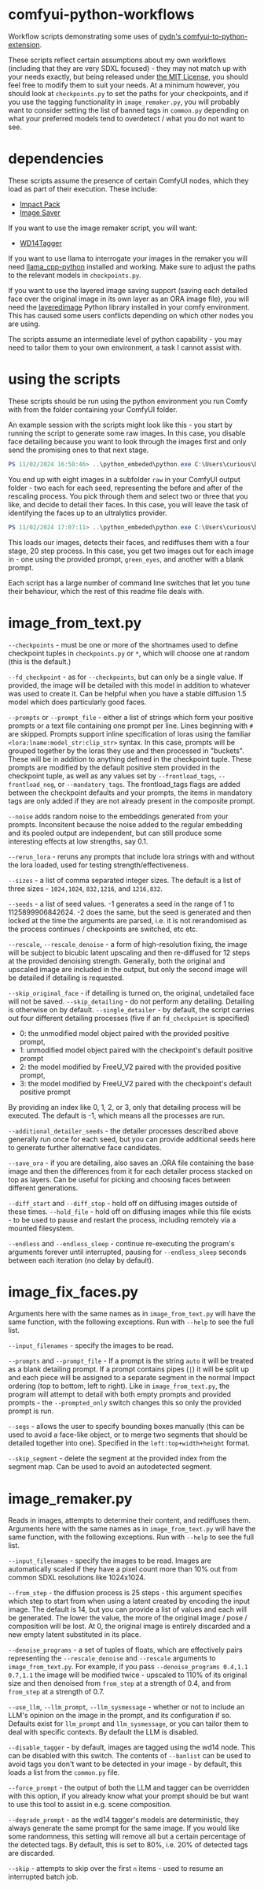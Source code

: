 # comfyui-python-workflows
 Workflow scripts demonstrating some uses of [pydn's comfyui-to-python-extension](https://github.com/pydn/ComfyUI-to-Python-Extension).

 These scripts reflect certain assumptions about my own workflows (including that they are very SDXL focused) - they may not match up with your needs exactly, but being released under [the MIT License](LICENSE.md), you should feel free to modify them to suit your needs. At a minimum however, you should look at `checkpoints.py` to set the paths for your checkpoints, and if you use the tagging functionality in `image_remaker.py`, you will probably want to consider setting the list of banned tags in `common.py` depending on what your preferred models tend to overdetect / what you do not want to see.

# dependencies
These scripts assume the presence of certain ComfyUI nodes, which they load as part of their execution. These include:
* [Impact Pack](https://github.com/ltdrdata/ComfyUI-Impact-Pack)
* [Image Saver](https://github.com/alexopus/ComfyUI-Image-Saver)

If you want to use the image remaker script, you will want:
* [WD14Tagger](https://github.com/pythongosssss/ComfyUI-WD14-Tagger)

If you want to use llama to interrogate your images in the remaker you will need [llama_cpp-python](https://github.com/abetlen/llama-cpp-python) installed and working. Make sure to adjust the paths to the relevant models in `checkpoints.py`. 

If you want to use the layered image saving support (saving each detailed face over the original image in its own layer as an ORA image file), you will need the [layeredimage](https://github.com/FHPythonUtils/LayeredImage/) Python library installed in your comfy environment. This has caused some users conflicts depending on which other nodes you are using.

The scripts assume an intermediate level of python capability - you may need to tailor them to your own environment, a task I cannot assist with.

# using the scripts
 These scripts should be run using the python environment you run Comfy with from the folder containing your ComfyUI folder. 
 
 An example session with the scripts might look like this - you start by running the script to generate some raw images. In this case, you disable face detailing because you want to look through the images first and only send the promising ones to that next stage.
 ```PowerShell
PS 11/02/2024 16:50:46> ..\python_embeded\python.exe C:\Users\curious\Documents\GitHub\comfy_python\image_from_text.py --checkpoints sxzluma_real --prompts "1boy, solo, a wizard is drinking coffee in a cafe" --sizes 832,1024 --skip_detailing --rescale 1.1 --rescale_denoise 0.4 --seeds -1 -1 -1 -1 --output_folder raw
```

You end up with eight images in a subfolder `raw` in your ComfyUI output folder - two each for each seed, representing the before and after of the rescaling process. You pick through them and select two or three that you like, and decide to detail their faces. In this case, you will leave the task of identifying the faces up to an ultralytics provider.

```PowerShell
PS 11/02/2024 17:07:11> ..\python_embeded\python.exe C:\Users\curious\Documents\GitHub\comfy_python\image_fix_faces.py --checkpoints sxzluma_real --input_filenames (Get-Item output\raw\*.png).FullName --prompts "green_eyes" --steps 20 --denoise 0.4 --cycles 4 --noise 0.1 --seeds -1 -1 -1 -1 --output_folder detailed
```

This loads our images, detects their faces, and rediffuses them with a four stage, 20 step process. In this case, you get two images out for each image in - one using the provided prompt, `green_eyes`, and another with a blank prompt.

Each script has a large number of command line switches that let you tune their behaviour, which the rest of this readme file deals with.

# image_from_text.py
`--checkpoints` - must be one or more of the shortnames used to define checkpoint tuples in `checkpoints.py` or `*`, which will choose one at random (this is the default.)

`--fd_checkpoint` - as for `--checkpoints`, but can only be a single value. If provided, the image will be detailed with this model in addition to whatever was used to create it. Can be helpful when you have a stable diffusion 1.5 model which does particularly good faces.

`--prompts` or `--prompt_file` - either a list of strings which form your positive prompts or a text file containing one prompt per line. Lines beginning with `#` are skipped. Prompts support inline specification of loras using the familiar `<lora:lname:model_str:clip_str>` syntax. In this case, prompts will be grouped together by the loras they use and then processed in "buckets". These will be in addition to anything defined in the checkpoint tuple. These prompts are modified by the default positive stem provided in the checkpoint tuple, as well as any values set by `--frontload_tags`, `--frontload_neg`, or `--mandatory_tags`. The frontload_tags flags are added between the checkpoint defaults and your prompts, the items in mandatory tags are only added if they are not already present in the composite prompt.

`--noise` adds random noise to the embeddings generated from your prompts. Inconsitent because the noise added to the regular embedding and its pooled output are independent, but can still produce some interesting effects at low strengths, say 0.1.

`--rerun_lora` - reruns any prompts that include lora strings with and without the lora loaded, used for testing strength/effectiveness.

`--sizes` - a list of comma separated integer sizes. The default is a list of three sizes - `1024,1024`, `832,1216`, and `1216,832`.

`--seeds` - a list of seed values. -1 generates a seed in the range of 1 to 1125899906842624. -2 does the same, but the seed is generated and then locked at the time the arguments are parsed, i.e. it is not rerandomised as the process continues / checkpoints are switched, etc etc.

`--rescale`, `--rescale_denoise` - a form of high-resolution fixing, the image will be subject to bicubic latent upscaling and then re-diffused for 12 steps at the provided denoising strength. Generally, both the original and upscaled image are included in the output, but only the second image will be detailed if detailing is requested.

`--skip_original_face` - if detailing is turned on, the original, undetailed face will not be saved.
`--skip_detailing` - do not perform any detailing. Detailing is otherwise on by default.
`--single_detailer` - by default, the script carries out four different detailing processes (five if an `fd_checkpoint` is specified) 
- 0: the unmodified model object paired with the provided positive prompt, 
- 1:  unmodified model object paired with the checkpoint's default positive prompt
- 2: the model modified by FreeU_V2 paired with the provided positive prompt,
- 3: the model modified by FreeU_V2 paired with the checkpoint's default positive prompt

By providing an index like 0, 1, 2, or 3, only that detailing process will be executed. The default is -1, which means all the processes are run.

`--additional_detailer_seeds` - the detailer processes described above generally run once for each seed, but you can provide additional seeds here to generate further alternative face candidates.

`--save_ora` - if you are detailing, also saves an .ORA file containing the base image and then the differences from it for each detailer process stacked on top as layers. Can be useful for picking and choosing faces between different generations.

`--diff_start` and `--diff_stop` - hold off on diffusing images outside of these times.
`--hold_file` - hold off on diffusing images while this file exists - to be used to pause and restart the process, including remotely via a mounted filesystem.

`--endless` and `--endless_sleep` - continue re-executing the program's arguments forever until interrupted, pausing for `--endless_sleep` seconds between each iteration (no delay by default).

# image_fix_faces.py
Arguments here with the same names as in `image_from_text.py` will have the same function, with the following exceptions. Run with `--help` to see the full list.

`--input_filenames` - specify the images to be read.

`--prompts` and `--prompt_file` - If a prompt is the string `auto` it will be treated as a blank detailing prompt. If a prompt contains pipes (`|`) it will be split up and each piece will be assigned to a separate segment in the normal Impact ordering (top to bottom, left to right). Like in `image_from_text.py`, the program will attempt to detail with both empty prompts and provided prompts - the `--prompted_only` switch changes this so only the provided prompt is run.

`--segs` - allows the user to specify bounding boxes manually (this can be used to avoid a face-like object, or to merge two segments that should be detailed together into one). Specified in the `left:top+width+height` format.

`--skip_segment` - delete the segment at the provided index from the segment map. Can be used to avoid an autodetected segment.

# image_remaker.py
Reads in images, attempts to determine their content, and rediffuses them. Arguments here with the same names as in `image_from_text.py` will have the same function, with the following exceptions. Run with `--help` to see the full list.

`--input_filenames` - specify the images to be read. Images are automatically scaled if they have a pixel count more than 10% out from common SDXL resolutions like 1024x1024.

`--from_step` - the diffusion process is 25 steps - this argument specifies which step to start from when using a latent created by encoding the input image. The default is 14, but you can provide a list of values and each will be generated. The lower the value, the more of the original image / pose / composition will be lost. At 0, the original image is entirely discarded and a new empty latent substituted in its place.

`--denoise_programs` - a set of tuples of floats, which are effectively pairs representing the `--rescale_denoise` and `--rescale` arguments to `image_from_text.py`. For example, if you pass `--denoise_programs 0.4,1.1 0.7,1.1` the image will be modified twice - upscaled to 110% of its original size and then denoised from `from_step` at a strength of 0.4, and from `from_step` at a strength of 0.7.

`--use_llm`, `--llm_prompt`, `--llm_sysmessage` - whether or not to include an LLM's opinion on the image in the prompt, and its configuration if so. Defaults exist for `llm_prompt` and `llm_sysmessage`, or you can tailor them to deal with specific contexts. By default the LLM is disabled.

`--disable_tagger` - by default, images are tagged using the wd14 node. This can be disabled with this switch. The contents of `--banlist` can be used to avoid tags you don't want to be detected in your image - by default, this loads a list from the `common.py` file.

`--force_prompt` - the output of both the LLM and tagger can be overridden with this option, if you already know what your prompt should be but want to use this tool to assist in e.g. scene composition.

`--degrade_prompt` - as the wd14 tagger's models are deterministic, they always generate the same prompt for the same image. If you would like some randomness, this setting will remove all but a certain percentage of the detected tags. By default, this is set to 80%, i.e. 20% of detected tags are discarded.

`--skip` - attempts to skip over the first `n` items - used to resume an interrupted batch job.